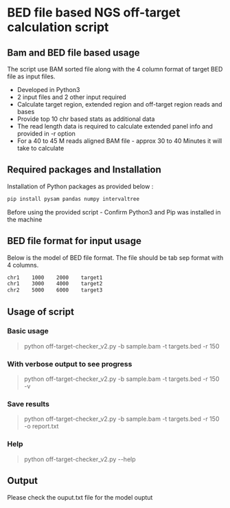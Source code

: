 # BED file based NGS off-target calculation script
## Bam and BED file based usage


The script use BAM sorted file along with the 4 column format of target BED file as input files.

- Developed in Python3
- 2 input files and 2 other input required
- Calculate target region, extended region and off-target region reads and bases
- Provide top 10 chr based stats as additional data
- The read length data is required to calculate extended panel info and provided in -r option
- For a 40 to 45 M reads aligned BAM file - approx 30 to 40 Minutes it will take to calculate 

## Required packages and Installation

Installation of Python packages as provided below :

```sh
pip install pysam pandas numpy intervaltree
```

Before using the provided script - Confirm Python3 and Pip was installed in the machine


## BED file format for input usage

Below is the model of BED file format. The file should be tab sep format with 4 columns.
```sh
chr1    1000    2000    target1
chr1    3000    4000    target2
chr2    5000    6000    target3
```

## Usage of script

### Basic usage
> python off-target-checker_v2.py -b sample.bam -t targets.bed -r 150

### With verbose output to see progress
> python off-target-checker_v2.py -b sample.bam -t targets.bed -r 150 -v

### Save results
> python off-target-checker_v2.py -b sample.bam -t targets.bed -r 150 -o report.txt

### Help

> python off-target-checker_v2.py --help

## Output 

Please check the ouput.txt file for the model ouptut
